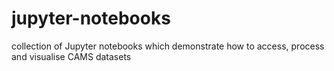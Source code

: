 # jupyter-notebooks
collection of Jupyter notebooks which demonstrate how to access, process and visualise CAMS datasets
